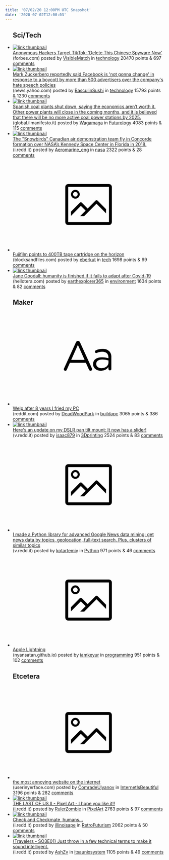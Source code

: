 ```yaml
---
title: '07/02/20 12:00PM UTC Snapshot'
date: '2020-07-02T12:00:03'
---
```

<ul>
<h2>Sci/Tech</h2>

<li><a href='https://www.forbes.com/sites/zakdoffman/2020/07/01/anonymous-targets-tiktok-delete-this-chinese-spyware-now/#4ab6b02035cc'><img src='https://b.thumbs.redditmedia.com/UBoWzVbMcs_lxSt1GBj4BvQPwXfJsNCnxpZ_NDyjqLg.jpg' alt='link thumbnail'></a><div><div class='linkTitle'><a href='https://www.forbes.com/sites/zakdoffman/2020/07/01/anonymous-targets-tiktok-delete-this-chinese-spyware-now/#4ab6b02035cc'>Anonymous Hackers Target TikTok: ‘Delete This Chinese Spyware Now’</a></div>(forbes.com) posted by <a href='https://www.reddit.com/user/VisibleMatch'>VisibleMatch</a> in <a href='https://www.reddit.com/r/technology'>technology</a> 20470 points & 697 <a href='https://www.reddit.com/r/technology/comments/hjdbsj/anonymous_hackers_target_tiktok_delete_this/'>comments</a></div></li>

<li><a href='https://news.yahoo.com/mark-zuckerberg-reportedly-said-facebook-005102267.html'><img src='https://b.thumbs.redditmedia.com/DmA8LLz9cLqDzsvXlbFz48R-pIVALehoeJWhP5sZiuw.jpg' alt='link thumbnail'></a><div><div class='linkTitle'><a href='https://news.yahoo.com/mark-zuckerberg-reportedly-said-facebook-005102267.html'>Mark Zuckerberg reportedly said Facebook is 'not gonna change' in response to a boycott by more than 500 advertisers over the company's hate speech policies</a></div>(news.yahoo.com) posted by <a href='https://www.reddit.com/user/BasculinSushi'>BasculinSushi</a> in <a href='https://www.reddit.com/r/technology'>technology</a> 15793 points & 1230 <a href='https://www.reddit.com/r/technology/comments/hjp9d2/mark_zuckerberg_reportedly_said_facebook_is_not/'>comments</a></div></li>

<li><a href='https://global.ilmanifesto.it/spanish-coal-plants-shut-down-saying-the-economics-arent-worth-it/'><img src='https://b.thumbs.redditmedia.com/vplyIAuRkcjTDnKJRONgCNLEb53GhU4gKxnolMbHfcM.jpg' alt='link thumbnail'></a><div><div class='linkTitle'><a href='https://global.ilmanifesto.it/spanish-coal-plants-shut-down-saying-the-economics-arent-worth-it/'>Spanish coal plants shut down, saying the economics aren’t worth it. Other power plants will close in the coming months, and it is believed that there will be no more active coal power stations by 2025.</a></div>(global.ilmanifesto.it) posted by <a href='https://www.reddit.com/user/Wagamaga'>Wagamaga</a> in <a href='https://www.reddit.com/r/Futurology'>Futurology</a> 4083 points & 115 <a href='https://www.reddit.com/r/Futurology/comments/hjr7c6/spanish_coal_plants_shut_down_saying_the/'>comments</a></div></li>

<li><a href='https://i.redd.it/dutqdactub851.jpg'><img src='https://b.thumbs.redditmedia.com/23aOuxiFjDYKVfc0ADkQFPR8xT72I-QGwPi5J8x0DYM.jpg' alt='link thumbnail'></a><div><div class='linkTitle'><a href='https://i.redd.it/dutqdactub851.jpg'>The "Snowbirds" Canadian air demonstration team fly in Concorde formation over NASA’s Kennedy Space Center in Florida in 2018.</a></div>(i.redd.it) posted by <a href='https://www.reddit.com/user/Aeromarine_eng'>Aeromarine_eng</a> in <a href='https://www.reddit.com/r/nasa'>nasa</a> 2322 points & 28 <a href='https://www.reddit.com/r/nasa/comments/hjlfgl/the_snowbirds_canadian_air_demonstration_team_fly/'>comments</a></div></li>

<li><a href='https://blocksandfiles.com/2020/06/29/fujifilm-400tb-magnetic-tape-cartridge-future/'><svg version='1.1' viewBox='-34 -14 104 64' preserveAspectRatio='xMidYMid meet' xmlns='http://www.w3.org/2000/svg' xmlns:xlink='http://www.w3.org/1999/xlink'>
    <title>link thumbnail</title>
    <path d='M32,4H4A2,2,0,0,0,2,6V30a2,2,0,0,0,2,2H32a2,2,0,0,0,2-2V6A2,2,0,0,0,32,4ZM4,30V6H32V30Z'></path>
    <path d='M8.92,14a3,3,0,1,0-3-3A3,3,0,0,0,8.92,14Zm0-4.6A1.6,1.6,0,1,1,7.33,11,1.6,1.6,0,0,1,8.92,9.41Z'></path>
    <path d='M22.78,15.37l-5.4,5.4-4-4a1,1,0,0,0-1.41,0L5.92,22.9v2.83l6.79-6.79L16,22.18l-3.75,3.75H15l8.45-8.45L30,24V21.18l-5.81-5.81A1,1,0,0,0,22.78,15.37Z'></path>
    </svg></a><div><div class='linkTitle'><a href='https://blocksandfiles.com/2020/06/29/fujifilm-400tb-magnetic-tape-cartridge-future/'>Fujifilm points to 400TB tape cartridge on the horizon</a></div>(blocksandfiles.com) posted by <a href='https://www.reddit.com/user/eberkut'>eberkut</a> in <a href='https://www.reddit.com/r/tech'>tech</a> 1698 points & 69 <a href='https://www.reddit.com/r/tech/comments/hjang3/fujifilm_points_to_400tb_tape_cartridge_on_the/'>comments</a></div></li>

<li><a href='https://hellotera.com/learn/jane-goodall-humanity-is-finished-if-it-fails-to-adapt-after-covid-19.html'><img src='https://a.thumbs.redditmedia.com/v74yOxoYegeHpFIYOHOfl-6BJx82qkhhbcpE71A87z0.jpg' alt='link thumbnail'></a><div><div class='linkTitle'><a href='https://hellotera.com/learn/jane-goodall-humanity-is-finished-if-it-fails-to-adapt-after-covid-19.html'>Jane Goodall: humanity is finished if it fails to adapt after Covid-19</a></div>(hellotera.com) posted by <a href='https://www.reddit.com/user/earthexplorer365'>earthexplorer365</a> in <a href='https://www.reddit.com/r/environment'>environment</a> 1634 points & 82 <a href='https://www.reddit.com/r/environment/comments/hjhlc1/jane_goodall_humanity_is_finished_if_it_fails_to/'>comments</a></div></li>

<h2>Maker</h2>

<li><a href='https://www.reddit.com/r/buildapc/comments/hjgi3b/welp_after_8_years_i_fried_my_pc/'><svg version='1.1' viewBox='-34 -12 104 64' preserveAspectRatio='xMidYMid slice' xmlns='http://www.w3.org/2000/svg' xmlns:xlink='http://www.w3.org/1999/xlink'>
    <title>text link thumbnail</title>
    <path d='M12.19,8.84a1.45,1.45,0,0,0-1.4-1h-.12a1.46,1.46,0,0,0-1.42,1L1.14,26.56a1.29,1.29,0,0,0-.14.59,1,1,0,0,0,1,1,1.12,1.12,0,0,0,1.08-.77l2.08-4.65h11l2.08,4.59a1.24,1.24,0,0,0,1.12.83,1.08,1.08,0,0,0,1.08-1.08,1.64,1.64,0,0,0-.14-.57ZM6.08,20.71l4.59-10.22,4.6,10.22Z'>
    </path>
    <path d='M32.24,14.78A6.35,6.35,0,0,0,27.6,13.2a11.36,11.36,0,0,0-4.7,1,1,1,0,0,0-.58.89,1,1,0,0,0,.94.92,1.23,1.23,0,0,0,.39-.08,8.87,8.87,0,0,1,3.72-.81c2.7,0,4.28,1.33,4.28,3.92v.5a15.29,15.29,0,0,0-4.42-.61c-3.64,0-6.14,1.61-6.14,4.64v.05c0,2.95,2.7,4.48,5.37,4.48a6.29,6.29,0,0,0,5.19-2.48V26.9a1,1,0,0,0,1,1,1,1,0,0,0,1-1.06V19A5.71,5.71,0,0,0,32.24,14.78Zm-.56,7.7c0,2.28-2.17,3.89-4.81,3.89-1.94,0-3.61-1.06-3.61-2.86v-.06c0-1.8,1.5-3,4.2-3a15.2,15.2,0,0,1,4.22.61Z'>
    </path>
    </svg></a><div><div class='linkTitle'><a href='https://www.reddit.com/r/buildapc/comments/hjgi3b/welp_after_8_years_i_fried_my_pc/'>Welp after 8 years I fried my PC</a></div>(reddit.com) posted by <a href='https://www.reddit.com/user/DeadWoodPark'>DeadWoodPark</a> in <a href='https://www.reddit.com/r/buildapc'>buildapc</a> 3065 points & 386 <a href='https://www.reddit.com/r/buildapc/comments/hjgi3b/welp_after_8_years_i_fried_my_pc/'>comments</a></div></li>

<li><a href='https://v.redd.it/93zejo0wsa851'><img src='https://b.thumbs.redditmedia.com/FLRmxdI6p1PxJQNwSmrnnkQIDMJHrMZhagQ0LStT5qM.jpg' alt='link thumbnail'></a><div><div class='linkTitle'><a href='https://v.redd.it/93zejo0wsa851'>Here's an update on my DSLR pan tilt mount: It now has a slider!</a></div>(v.redd.it) posted by <a href='https://www.reddit.com/user/isaac879'>isaac879</a> in <a href='https://www.reddit.com/r/3Dprinting'>3Dprinting</a> 2524 points & 83 <a href='https://www.reddit.com/r/3Dprinting/comments/hjhcqx/heres_an_update_on_my_dslr_pan_tilt_mount_it_now/'>comments</a></div></li>

<li><a href='https://v.redd.it/s3y76ihz59851'><svg version='1.1' viewBox='-34 -14 104 64' preserveAspectRatio='xMidYMid meet' xmlns='http://www.w3.org/2000/svg' xmlns:xlink='http://www.w3.org/1999/xlink'>
    <title>link thumbnail</title>
    <path d='M32,4H4A2,2,0,0,0,2,6V30a2,2,0,0,0,2,2H32a2,2,0,0,0,2-2V6A2,2,0,0,0,32,4ZM4,30V6H32V30Z'></path>
    <path d='M8.92,14a3,3,0,1,0-3-3A3,3,0,0,0,8.92,14Zm0-4.6A1.6,1.6,0,1,1,7.33,11,1.6,1.6,0,0,1,8.92,9.41Z'></path>
    <path d='M22.78,15.37l-5.4,5.4-4-4a1,1,0,0,0-1.41,0L5.92,22.9v2.83l6.79-6.79L16,22.18l-3.75,3.75H15l8.45-8.45L30,24V21.18l-5.81-5.81A1,1,0,0,0,22.78,15.37Z'></path>
    </svg></a><div><div class='linkTitle'><a href='https://v.redd.it/s3y76ihz59851'>I made a Python library for advanced Google News data mining: get news data by topics, geolocation, full-text search. Plus, clusters of similar topics</a></div>(v.redd.it) posted by <a href='https://www.reddit.com/user/kotartemiy'>kotartemiy</a> in <a href='https://www.reddit.com/r/Python'>Python</a> 971 points & 46 <a href='https://www.reddit.com/r/Python/comments/hjatkm/i_made_a_python_library_for_advanced_google_news/'>comments</a></div></li>

<li><a href='https://nyansatan.github.io/lightning/'><svg version='1.1' viewBox='-34 -14 104 64' preserveAspectRatio='xMidYMid meet' xmlns='http://www.w3.org/2000/svg' xmlns:xlink='http://www.w3.org/1999/xlink'>
    <title>link thumbnail</title>
    <path d='M32,4H4A2,2,0,0,0,2,6V30a2,2,0,0,0,2,2H32a2,2,0,0,0,2-2V6A2,2,0,0,0,32,4ZM4,30V6H32V30Z'></path>
    <path d='M8.92,14a3,3,0,1,0-3-3A3,3,0,0,0,8.92,14Zm0-4.6A1.6,1.6,0,1,1,7.33,11,1.6,1.6,0,0,1,8.92,9.41Z'></path>
    <path d='M22.78,15.37l-5.4,5.4-4-4a1,1,0,0,0-1.41,0L5.92,22.9v2.83l6.79-6.79L16,22.18l-3.75,3.75H15l8.45-8.45L30,24V21.18l-5.81-5.81A1,1,0,0,0,22.78,15.37Z'></path>
    </svg></a><div><div class='linkTitle'><a href='https://nyansatan.github.io/lightning/'>Apple Lightning</a></div>(nyansatan.github.io) posted by <a href='https://www.reddit.com/user/iamkeyur'>iamkeyur</a> in <a href='https://www.reddit.com/r/programming'>programming</a> 951 points & 102 <a href='https://www.reddit.com/r/programming/comments/hjixdd/apple_lightning/'>comments</a></div></li>

<h2>Etcetera</h2>

<li><a href='http://userinyerface.com'><svg version='1.1' viewBox='-34 -14 104 64' preserveAspectRatio='xMidYMid meet' xmlns='http://www.w3.org/2000/svg' xmlns:xlink='http://www.w3.org/1999/xlink'>
    <title>link thumbnail</title>
    <path d='M32,4H4A2,2,0,0,0,2,6V30a2,2,0,0,0,2,2H32a2,2,0,0,0,2-2V6A2,2,0,0,0,32,4ZM4,30V6H32V30Z'></path>
    <path d='M8.92,14a3,3,0,1,0-3-3A3,3,0,0,0,8.92,14Zm0-4.6A1.6,1.6,0,1,1,7.33,11,1.6,1.6,0,0,1,8.92,9.41Z'></path>
    <path d='M22.78,15.37l-5.4,5.4-4-4a1,1,0,0,0-1.41,0L5.92,22.9v2.83l6.79-6.79L16,22.18l-3.75,3.75H15l8.45-8.45L30,24V21.18l-5.81-5.81A1,1,0,0,0,22.78,15.37Z'></path>
    </svg></a><div><div class='linkTitle'><a href='http://userinyerface.com'>the most annoying website on the internet</a></div>(userinyerface.com) posted by <a href='https://www.reddit.com/user/ComradeUlyanov'>ComradeUlyanov</a> in <a href='https://www.reddit.com/r/InternetIsBeautiful'>InternetIsBeautiful</a> 3196 points & 282 <a href='https://www.reddit.com/r/InternetIsBeautiful/comments/hjedi8/the_most_annoying_website_on_the_internet/'>comments</a></div></li>

<li><a href='https://i.redd.it/jm2ri825s9851.png'><img src='https://b.thumbs.redditmedia.com/0D_kpNGHSkgTma6O_BSgWVNWJHBFQUcYG1o7zv7O6KA.jpg' alt='link thumbnail'></a><div><div class='linkTitle'><a href='https://i.redd.it/jm2ri825s9851.png'>THE LAST OF US II - Pixel Art - I hope you like it!!</a></div>(i.redd.it) posted by <a href='https://www.reddit.com/user/RulerZombie'>RulerZombie</a> in <a href='https://www.reddit.com/r/PixelArt'>PixelArt</a> 2763 points & 97 <a href='https://www.reddit.com/r/PixelArt/comments/hjd9c6/the_last_of_us_ii_pixel_art_i_hope_you_like_it/'>comments</a></div></li>

<li><a href='https://i.redd.it/hszh9mmtta851.jpg'><img src='https://a.thumbs.redditmedia.com/SCl4NrQzYh8R5dexw6LMh_opPB1N2rBVs7EnjXXawj4.jpg' alt='link thumbnail'></a><div><div class='linkTitle'><a href='https://i.redd.it/hszh9mmtta851.jpg'>Check and Checkmate, humans...</a></div>(i.redd.it) posted by <a href='https://www.reddit.com/user/illinoisape'>illinoisape</a> in <a href='https://www.reddit.com/r/RetroFuturism'>RetroFuturism</a> 2062 points & 50 <a href='https://www.reddit.com/r/RetroFuturism/comments/hjhfd0/check_and_checkmate_humans/'>comments</a></div></li>

<li><a href='https://i.redd.it/nkfzz8mdl9851.png'><img src='https://b.thumbs.redditmedia.com/bnPXP6IjQgADbvNH0i4HDjco6NPUfxqhtkUY5TfHPNk.jpg' alt='link thumbnail'></a><div><div class='linkTitle'><a href='https://i.redd.it/nkfzz8mdl9851.png'>(Travelers - SO3E01) Just throw in a few technical terms to make it sound intelligent.</a></div>(i.redd.it) posted by <a href='https://www.reddit.com/user/AshZv'>AshZv</a> in <a href='https://www.reddit.com/r/itsaunixsystem'>itsaunixsystem</a> 1105 points & 49 <a href='https://www.reddit.com/r/itsaunixsystem/comments/hjchy3/travelers_so3e01_just_throw_in_a_few_technical/'>comments</a></div></li>

</ul>
